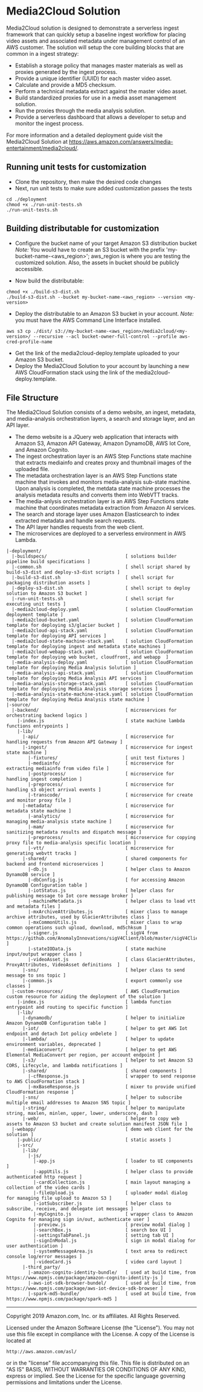 # Media2Cloud Solution
Media2Cloud solution is designed to demonstrate a serverless ingest framework that can quickly setup a baseline ingest workflow for placing video assets and associated metadata under management control of an AWS customer. The solution will setup the core building blocks that are common in a ingest strategy:
* Establish a storage policy that manages master materials as well as proxies generated by the ingest process.
* Provide a unique identifier (UUID) for each master video asset.
* Calculate and provide a MD5 checksum.
* Perform a technical metadata extract against the master video asset.
* Build standardized proxies for use in a media asset management solution.
* Run the proxies through the media analysis solution.
* Provide a serverless dashboard that allows a developer to setup and monitor the ingest process.

For more information and a detailed deployment guide visit the Media2Cloud Solution at https://aws.amazon.com/answers/media-entertainment/media2cloud/.

## Running unit tests for customization
* Clone the repository, then make the desired code changes
* Next, run unit tests to make sure added customization passes the tests
```
cd ./deployment
chmod +x ./run-unit-tests.sh
./run-unit-tests.sh
```
## Building distributable for customization
* Configure the bucket name of your target Amazon S3 distribution bucket
_Note:_ You would have to create an S3 bucket with the prefix 'my-bucket-name-<aws_region>'; aws_region is where you are testing the customized solution. Also, the assets in bucket should be publicly accessible.

* Now build the distributable:
```
chmod +x ./build-s3-dist.sh
./build-s3-dist.sh --bucket my-bucket-name-<aws_region> --version <my-version>
```

* Deploy the distributable to an Amazon S3 bucket in your account. _Note:_ you must have the AWS Command Line Interface installed.
```
aws s3 cp ./dist/ s3://my-bucket-name-<aws_region>/media2cloud/<my-version>/ --recursive --acl bucket-owner-full-control --profile aws-cred-profile-name
```

* Get the link of the media2cloud-deploy.template uploaded to your Amazon S3 bucket.
* Deploy the Media2Cloud Solution to your account by launching a new AWS CloudFormation stack using the link of the media2cloud-deploy.template.

## File Structure
The Media2Cloud Solution consists of a demo website, an ingest, metadata, and media-analysis orchestration layers, a search and storage layer, and an API layer.
* The demo website is a JQuery web application that interacts with Amazon S3, Amazon API Gateway, Amazon DynamoDB, AWS Iot Core, and Amazon Cognito.
* The ingest orchestration layer is an AWS Step Functions state machine that extracts mediainfo and creates proxy and thumbnail images of the uploaded file.
* The metadata orchestration layer is an AWS Step Functions state machine that invokes and monitors media-analysis sub-state machine. Upon analysis is completed, the metdata state machine processes the analysis metadata results and converts them into WebVTT tracks.
* The media-anlysis orchestration layer is an AWS Step Functions state machine that coordinates metadata extraction from Amazon AI services.
* The search and storage layer uses Amazon Elasticsearch to index extracted metadata and handle search requests.
* The API layer handles requests from the web client.
* The microservices are deployed to a serverless environment in AWS Lambda.

```
|-deployment/
  |-buildspecs/                             [ solutions builder pipeline build specifications ]
  |-common.sh                               [ shell script shared by build-s3-dist and deploy-s3-dist scripts ]
  |-build-s3-dist.sh                        [ shell script for packaging distribution assets ]
  |-deploy-s3-dist.sh                       [ shell script to deploy solution to Amazon S3 bucket ]
  |-run-unit-tests.sh                       [ shell script for executing unit tests ]
  |-media2cloud-deploy.yaml                 [ solution CloudFormation deployment template ]
  |-media2cloud-bucket.yaml                 [ solution CloudFormation template for deploying s3/glacier bucket ]
  |-media2cloud-api-stack.yaml              [ solution CloudFormation template for deploying API services ]
  |-media2cloud-state-machine-stack.yaml    [ solution CloudFormation template for deploying ingest and metadata state machines ]
  |-media2cloud-webapp-stack.yaml           [ solution CloudFormation template for deploying web bucket, cloudfront, and webapp  ]
  |-media-analysis-deploy.yaml              [ solution CloudFormation template for deploying Media Analysis Solution ]
  |-media-analysis-api-stack.yaml           [ solution CloudFormation template for deploying Media Analysis API services ]
  |-media-analysis-storage-stack.yaml       [ solution CloudFormation template for deploying Media Analysis storage services ]
  |-media-analysis-state-machine-stack.yaml [ solution CloudFormation template for deploying Media Analysis state machine ]
|-source/
  |-backend/                                [ microservices for orchestrating backend logics ]
    |-index.js                              [ state machine lambda functions entrypoints ]
    |-lib/
      |-api/                                [ microservice for handling requests from Amazon API Gateway ]
      |-ingest/                             [ microservice for ingest state machine ]
        |-fixtures/                         [ unit test fixtures ]
        |-mediainfo/                        [ microservice for extracting mediainfo from video file ]
        |-postprocess/                      [ microservice for handling ingest completion ]
        |-preprocess/                       [ microservice for handling s3 object arrival events ]
        |-transcode/                        [ microservice for create and monitor proxy file ]
      |-metadata/                           [ microservice for metadata state machine ]
        |-analytics/                        [ microservice for managing media-analysis state machine ]
        |-mam/                              [ microservice for sanitizing metadata results and dispatch message ]
        |-preprocess/                       [ microservice for copying proxy file to media-analysis specific location ]
        |-vtt/                              [ microservice for generating webvtt tracks ]
      |-shared/                             [ shared components for backend and frontend microservices ]
        |-db.js                             [ helper class to Amazon DynamoDB service ]
        |-dbConfig.js                       [ for accessing Amazon DynamoDB Configuration table ]
        |-iotStatus.js                      [ helper class for publishing message to Iot core message broker ]
        |-machineMetadata.js                [ helper class to load vtt and metadata files ]
        |-mxArchiveAttributes.js            [ mixer class to manage archive attributes, used by GlacierAttributes class ]
        |-mxCommonUtils.js                  [ mixer class to wrap common operations such upload, download, md5chksum ]
        |-signer.js                         [ sigV4 from https://github.com/AnomalyInnovations/sigV4Client/blob/master/sigV4Client.js ]
        |-stateIOData.js                    [ state machine input/output wrapper class ]
        |-videoAsset.js                     [ class GlacierAttributes, ProxyAttributes, VideoAsset definitions  ]
      |-sns/                                [ helper class to send message to sns topic ]
      |-common.js                           [ export commonly use classes ]
  |-custom-resources/                       [ AWS CloudFormation custom resource for aiding the deployment of the solution ]
    |-index.js                              [ lambda function entrypoint and routing to specific function ]
    |-lib/
      |-dynamodb/                           [ helper to initialize Amazon DynamoDB Configuration table ]
      |-iot/                                [ helper to get AWS Iot endpoint and detach Iot policy onDelete ]
      |-lambda/                             [ helper to update environment variables, deprecated ]
      |-mediaconvert/                       [ helper to get AWS Elemental MediaConvert per region, per account endpoint ]
      |-s3/                                 [ helper to set Amazon S3 CORS, Lifecycle, and lambda notifications ]
      |-shared/                             [ shared components ]
        |-cfResponse.js                     [ wrapper to send response to AWS CloudFormation stack ]
        |-mxBaseResponse.js                 [ mixer to provide unified CloudFormation response ]
      |-sns/                                [ helper to subscribe multiple email addresses to Amazon SNS topic ]
      |-string/                             [ helper to manipulate string, maxlen, minlen, upper, lower, underscore, dash ]
      |-web/                                [ helper to copy web assets to Amazon S3 bucket and create solution manifest JSON file ]
  |-webapp/                                 [ demo web client for the solution ]
    |-public/                               [ static assets ]
    |-src/
      |-lib/
        |-js/
          |-app.js                          [ loader to UI components ]
          |-appUtils.js                     [ helper class to provide authenticated http request ]
          |-cardCollection.js               [ main layout managing a collection of the video cards ]
          |-fileUpload.js                   [ uploader modal dialog for managing file upload to Amazon S3 ]
          |-iotSubscriber.js                [ helper class to subscribe, receive, and delegate iot messages ]
          |-myCognito.js                    [ wrapper class to Amazon Cognito for managing sign in/out, authenticate user ]
          |-preview.js                      [ preview modal dialog ]
          |-searchBox.js                    [ search box UI ]
          |-settingsTabPanel.js             [ setting tab UI ]
          |-signInModal.js                  [ sign in modal dialog for user authentication ]
          |-systemMessageArea.js            [ text area to redirect console log/error messages ]
          |-videoCard.js                    [ video card layout ]
      |-third_party/
        |-amazon-cognito-identity-bundle/   [ used at build time, from https://www.npmjs.com/package/amazon-cognito-identity-js ]
        |-aws-iot-sdk-browser-bundel/       [ used at build time, from https://www.npmjs.com/package/aws-iot-device-sdk-browser ]
        |-spark-md5-bundle/                 [ used at build time, from https://www.npmjs.com/package/spark-md5 ]
```

***

Copyright 2019 Amazon.com, Inc. or its affiliates. All Rights Reserved.

Licensed under the Amazon Software License (the "License"). You may not use this file except in compliance with the License. A copy of the License is located at

    http://aws.amazon.com/asl/

or in the "license" file accompanying this file. This file is distributed on an "AS IS" BASIS, WITHOUT WARRANTIES OR CONDITIONS OF ANY KIND, express or implied. See the License for the specific language governing permissions and limitations under the License.
